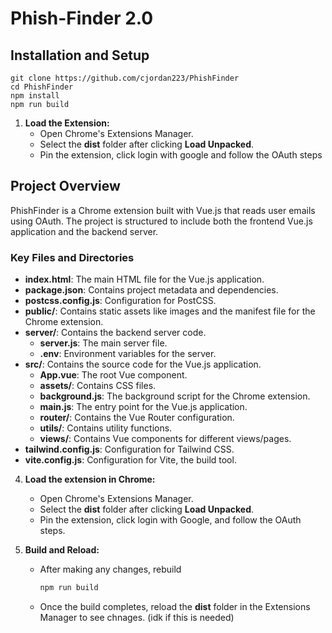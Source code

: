 # Phish-Finder 2.0

 
## Installation and Setup

```
git clone https://github.com/cjordan223/PhishFinder
cd PhishFinder
npm install
npm run build

```

1. **Load the Extension:**
   - Open Chrome's Extensions Manager.
   - Select the **dist** folder after clicking **Load Unpacked**.
   - Pin the extension, click login with google and follow the OAuth steps
  

## Project Overview

PhishFinder is a Chrome extension built with Vue.js that reads user emails using OAuth. The project is structured to include both the frontend Vue.js application and the backend server.


### Key Files and Directories

- **index.html**: The main HTML file for the Vue.js application.
- **package.json**: Contains project metadata and dependencies.
- **postcss.config.js**: Configuration for PostCSS.
- **public/**: Contains static assets like images and the manifest file for the Chrome extension.
- **server/**: Contains the backend server code.
  - **server.js**: The main server file.
  - **.env**: Environment variables for the server.
- **src/**: Contains the source code for the Vue.js application.
  - **App.vue**: The root Vue component.
  - **assets/**: Contains CSS files.
  - **background.js**: The background script for the Chrome extension.
  - **main.js**: The entry point for the Vue.js application.
  - **router/**: Contains the Vue Router configuration.
  - **utils/**: Contains utility functions.
  - **views/**: Contains Vue components for different views/pages.
- **tailwind.config.js**: Configuration for Tailwind CSS.
- **vite.config.js**: Configuration for Vite, the build tool.

4. **Load the extension in Chrome:**
   - Open Chrome's Extensions Manager.
   - Select the **dist** folder after clicking **Load Unpacked**.
   - Pin the extension, click login with Google, and follow the OAuth steps.



3. **Build and Reload:**
   - After making any changes, rebuild
     ```bash
     npm run build
     ```
   - Once the build completes, reload the **dist** folder in the Extensions Manager to see chnages. (idk if this is needed)

